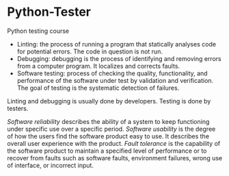 # Python-Tester
Python testing course

 - Linting: the process of running a program that statically analyses code for potential errors.
   The code in question is not run. 
 - Debugging: debugging is the process of identifying and removing errors from a computer program.
   It localizes and corrects faults. 
 - Software testing:  process of checking the quality, functionality, and performance of the software
   under test by validation and verification. The goal of testing is the  systematic detection of failures.


Linting and debugging is usually done by developers. Testing is done by testers. 


*Software reliability* describes the ability of a system to keep functioning under
specific use over a specific period. 
*Software usability* is the degree of how the users find the software product easy to use. 
It describes the overall user experience with the product.
*Fault tolerance* is the capability of the software product to maintain a
specified level of performance or to recover from faults such as software
faults, environment failures, wrong use of interface, or incorrect input.
